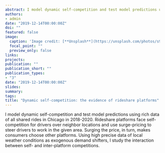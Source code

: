 ```yaml
---
abstract: I model dynamic self-competition and test model predictions using rich data of all shared rides in Chicago in 2018-2020. Rideshare platforms face self-competition for drivers over neighbor locations and use surge-pricing to steer drivers to work in the given area. Surging the price, in turn, makes consumers choose other platforms. Using high precise data of local weather conditions as exogenous demand shifters, I study the interaction between self- and inter-platform competitions.
authors:
- admin
date: "2019-12-14T00:00:00Z"
doi: ""
featured: false
image:
  caption: 'Image credit: [**Unsplash**](https://unsplash.com/photos/s9CC2SKySJM)'
  focal_point: ""
  preview_only: false
links:
projects:
publication: ""
publication_short: ""
publication_types:
- "3"
date: "2019-12-14T00:00:00Z"
slides:
summary:
tags:
title: "Dynamic self-competition: the evidence of rideshare platforms"
---
```

I model dynamic self-competition and test model predictions using rich data of all shared rides in Chicago in 2018-2020. Rideshare platforms face self-competition for drivers over neighbor locations and use surge-pricing to steer drivers to work in the given area. Surging the price, in turn, makes consumers choose other platforms. Using high precise data of local weather conditions as exogenous demand shifters, I study the interaction between self- and inter-platform competitions.
